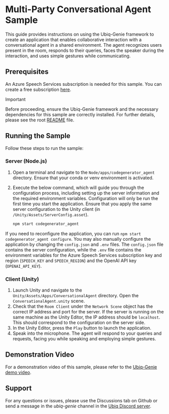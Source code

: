 # Multi-Party Conversational Agent Sample

This guide provides instructions on using the Ubiq-Genie framework to create an application that enables collaborative interaction with a conversational agent in a shared environment. The agent recognizes users present in the room, responds to their queries, faces the speaker during the interaction, and uses simple gestures while communicating.

## Prerequisites

An Azure Speech Services subscription is needed for this sample. You can create a free subscription [here](https://azure.microsoft.com/en-us/try/cognitive-services/?api=speech-services).

> [!IMPORTANT]
> Before proceeding, ensure the Ubiq-Genie framework and the necessary dependencies for this sample are correctly installed. For further details, please see the root [README](../../../README.md) file.

## Running the Sample

Follow these steps to run the sample:

### Server (Node.js)

1. Open a terminal and navigate to the `Node/apps/codegenerator_agent` directory. Ensure that your conda or venv environment is activated.
2. Execute the below command, which will guide you through the configuration process, including setting up the server information and the required environment variables. Configuration will only be run the first time you start the application. Ensure that you apply the same server configuration to the Unity client (in `/Unity/Assets/ServerConfig.asset`).

    ```bash
    npm start codegenerator_agent
    ```
If you need to reconfigure the application, you can run `npm start codegenerator_agent configure`. You may also manually configure the application by changing the `config.json` and `.env` files. The `config.json` file contains the server configuration, while the `.env` file contains the environment variables for the Azure Speech Services subscription key and region (`SPEECH_KEY` and `SPEECH_REGION`) and the OpenAI API key (`OPENAI_API_KEY`).

### Client (Unity)

1. Launch Unity and navigate to the `Unity/Assets/Apps/ConversationalAgent` directory. Open the `ConversationalAgent.unity` scene.
2. Check that the `Room Client` under the `Network Scene` object has the correct IP address and port for the server. If the server is running on the same machine as the Unity Editor, the IP address should be `localhost`. This should correspond to the configuration on the server side.
3. In the Unity Editor, press the `Play` button to launch the application.
4. Speak into the microphone. The agent will respond to your queries and requests, facing you while speaking and employing simple gestures.

## Demonstration Video

For a demonstration video of this sample, please refer to the [Ubiq-Genie demo video](https://youtu.be/cGz0z9BIgQk).

## Support

For any questions or issues, please use the Discussions tab on Github or send a message in the *ubiq-genie* channel in the [Ubiq Discord server](https://discord.gg/cZYzdcxAAB).
